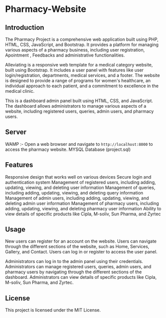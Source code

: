 # Pharmacy-Website
## Introduction 
The Pharmacy Project is a comprehensive web application built using PHP, HTML, CSS, JavaScript, and Bootstrap. It provides a platform for managing various aspects of a pharmacy business, including user registration, Apointment , Feedbacks and administrative functionalities.

Alleviating is a responsive web template for a medical category website, built using Bootstrap. It includes a user panel with features like user login/registration, departments, medical services, and a footer. The website is designed to provide a range of programs for women's healthcare, an individual approach to each patient, and a commitment to excellence in the medical clinic.

This is a dashboard admin panel built using HTML, CSS, and JavaScript. The dashboard allows administrators to manage various aspects of a website, including registered users, queries, admin users, and pharmacy users.
## Server 
WAMP :- 
Open a web browser and navigate to `http://localhost:8000` to access the pharmacy website.
MYSQL Database (project.sql)


## Features
Responsive design that works well on various devices
Secure login and authentication system
Management of registered users, including adding, updating, viewing, and deleting user information
Management of queries, including adding, updating, viewing, and deleting query information
Management of admin users, including adding, updating, viewing, and deleting admin user information
Management of pharmacy users, including adding, updating, viewing, and deleting pharmacy user information
Ability to view details of specific products like Cipla, M-soliv, Sun Pharma, and Zyrtec

## Usage
New users can register for an account on the website.
Users can navigate through the different sections of the website, such as Home, Services, Gallery, and Contact.
Users can log in or register to access the user panel.

Administrators can log in to the admin panel using their credentials.
Administrators can manage registered users, queries, admin users, and pharmacy users by navigating through the different sections of the dashboard.
Administrators can view details of specific products like Cipla, M-soliv, Sun Pharma, and Zyrtec.

## License
This project is licensed under the MIT License.
